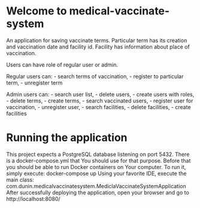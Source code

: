 # Welcome to medical-vaccinate-system
An application for saving vaccinate terms.
Particular term has its creation and vaccination date and facility id.
Facility has information about place of vaccination.

Users can have role of regular user or admin.

Regular users can:
    - search terms of vaccination,
    - register to particular term,
    - unregister term

Admin users can:
    - search user list,
    - delete users,
    - create users with roles,
    - delete terms,
    - create terms,
    - search vaccinated users,
    - register user for vaccination,
    - unregister user,
    - search facilities,
    - delete facilities,
    - create facilities

# Running the application

This project expects a PostgreSQL database listening on port 5432.
There is a docker-compose.yml that You should use for that purpose. Before that you should be able to run Docker
containers on Your computer.
To run it, simply execute: docker-compose up
Using your favorite IDE, execute the main class: com.dunin.medicalvaccinatesystem.MediclaVaccinateSystemApplication
After successfully deploying the application, open your browser and go to http://localhost:8080/
